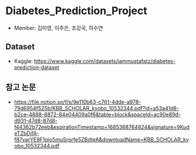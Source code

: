 # Diabetes_Prediction_Project
- Member: 김미영, 이주은, 조강국, 하수연

## Dataset
- Kaggle: https://www.kaggle.com/datasets/iammustafatz/diabetes-prediction-dataset

## 참고 논문
- https://file.notion.so/f/s/9e110b63-c761-4dde-a978-79d6954f525b/KBB_SCHOLAR_kyobo_10532344.pdf?id=a53a41d8-b2ce-4888-8872-84e04409a0f6&table=block&spaceId=ac90e89d-d931-47d8-87d8-f44362b72eeb&expirationTimestamp=1685368764824&signature=9KudeTZbDjfA-f87varYE9F1pio5muSrprfe5ZBdteA&downloadName=KBB_SCHOLAR_kyobo_10532344.pdf
